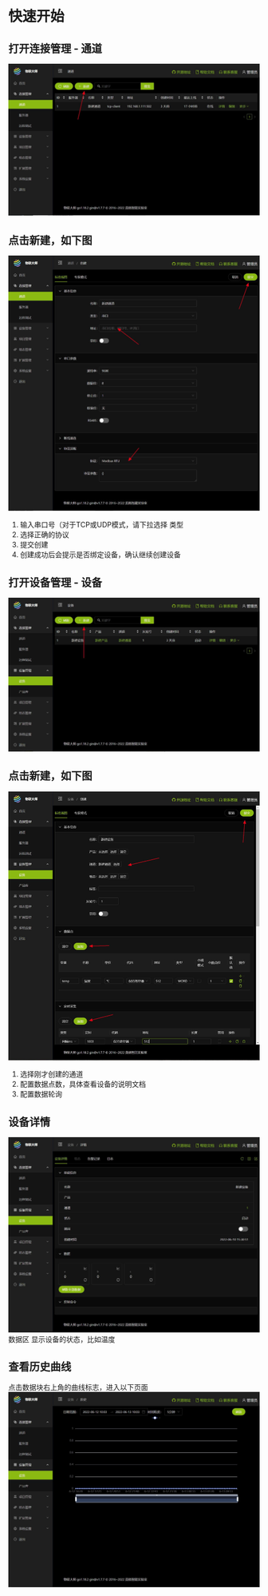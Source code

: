 # 快速开始

## 打开连接管理 - 通道
![quick](./quick01.jpg)

## 点击新建，如下图
![quick](./quick02.jpg)
1. 输入串口号（对于TCP或UDP模式，请下拉选择 类型
2. 选择正确的协议
3. 提交创建
4. 创建成功后会提示是否绑定设备，确认继续创建设备

## 打开设备管理 - 设备
![quick](./quick03.jpg)

## 点击新建，如下图
![quick](./quick04.jpg)
1. 选择刚才创建的通道
2. 配置数据点数，具体查看设备的说明文档
3. 配置数据轮询

## 设备详情
![quick](./quick05.jpg)
数据区 显示设备的状态，比如温度

## 查看历史曲线
点击数据块右上角的曲线标志，进入以下页面
![quick](./quick06.jpg)

